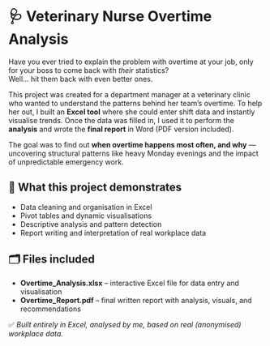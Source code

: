 # 🩺 Veterinary Nurse Overtime Analysis  

Have you ever tried to explain the problem with overtime at your job, only for your boss to come back with *their* statistics?  
Well… hit them back with even better ones.  

This project was created for a department manager at a veterinary clinic who wanted to understand the patterns behind her team’s overtime. To help her out, I built an **Excel tool** where she could enter shift data and instantly visualise trends. Once the data was filled in, I used it to perform the **analysis** and wrote the **final report** in Word (PDF version included).  

The goal was to find out **when overtime happens most often, and why** — uncovering structural patterns like heavy Monday evenings and the impact of unpredictable emergency work.  

## 🧠 What this project demonstrates  
- Data cleaning and organisation in Excel  
- Pivot tables and dynamic visualisations  
- Descriptive analysis and pattern detection  
- Report writing and interpretation of real workplace data  

## 🗂️ Files included  
- **Overtime_Analysis.xlsx** – interactive Excel file for data entry and visualisation  
- **Overtime_Report.pdf** – final written report with analysis, visuals, and recommendations  

✅ *Built entirely in Excel, analysed by me, based on real (anonymised) workplace data.*  
